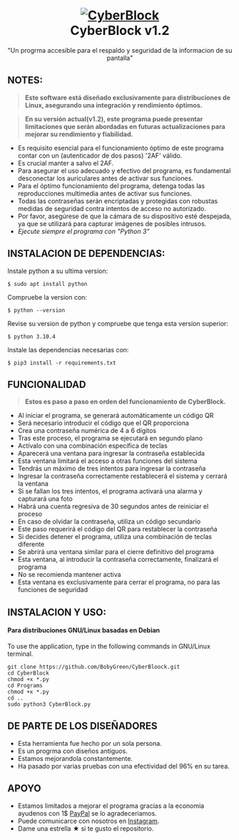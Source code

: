 <h1 align="center">
  <br>
  <a href="https://github.com/BobyGreen/CyberBlock"><img src="https://github.com/BobyGreen/CyberBloock/blob/main/Program/Logotipo.png" alt="CyberBlock"></a>
  <br>
  CyberBlock v1.2
  <br>
</h1>


<p align="center">"Un progrma accesible para el respaldo y seguridad de la informacion de su pantalla"</p>

## NOTES:


> **Este software está diseñado exclusivamente para distribuciones de Linux, asegurando una integración y rendimiento óptimos.**

> **En su versión actual(v1.2), este programa puede presentar limitaciones que serán abordadas en futuras actualizaciones para mejorar su rendimiento y fiabilidad.**


- Es requisito esencial para el funcionamiento óptimo de este programa contar con un (autenticador de dos pasos) '2AF' válido.
- Es crucial manter a salvo el 2AF.
- Para asegurar el uso adecuado y efectivo del programa, es fundamental desconectar los auriculares antes de activar sus funciones.
- Para el óptimo funcionamiento del programa, detenga todas las reproducciones multimedia antes de activar sus funciones.
- Todas las contraseñas serán encriptadas y protegidas con robustas medidas de seguridad contra intentos de acceso no autorizado.
- Por favor, asegúrese de que la cámara de su dispositivo esté despejada, ya que se utilizará para capturar imágenes de posibles intrusos.
- *Ejecute siempre el programa con "Python 3"*

## INSTALACION DE DEPENDENCIAS:
Instale python a su ultima version:
```shell script
$ sudo apt install python
```
Compruebe la version con:
```shell script
$ python --version
```
Revise su version de python y compruebe que tenga esta version superior:
```shell script
$ python 3.10.4
```
Instale las dependencias necesarias con:
```shell script
$ pip3 install -r requirements.txt
```

## FUNCIONALIDAD

> **Estos es paso a paso en orden del funcionamiento de CyberBlock.**
- Al iniciar el programa, se generará automáticamente un código QR
- Será necesario introducir el código que el QR proporciona
- Crea una contraseña numérica de 4 a 6 dígitos
- Tras este proceso, el programa se ejecutará en segundo plano
- Actívalo con una combinación específica de teclas
- Aparecerá una ventana para ingresar la contraseña establecida
- Esta ventana limitará el acceso a otras funciones del sistema
- Tendrás un máximo de tres intentos para ingresar la contraseña
- Ingresar la contraseña correctamente restablecerá el sistema y cerrará la ventana
- Si se fallan los tres intentos, el programa activará una alarma y capturará una foto
- Habrá una cuenta regresiva de 30 segundos antes de reiniciar el proceso
- En caso de olvidar la contraseña, utiliza un código secundario
- Este paso requerirá el código del QR para restablecer la contraseña
- Si decides detener el programa, utiliza una combinación de teclas diferente
- Se abrirá una ventana similar para el cierre definitivo del programa
- Esta ventana, al introducir la contraseña correctamente, finalizará el programa
- No se recomienda mantener activa
- Esta ventana es exclusivamente para cerrar el programa, no para las funciones de seguridad



## INSTALACION Y USO:
#### Para distribuciones GNU/Linux basadas en Debian

To use the application, type in the following commands in GNU/Linux terminal.
```shell script
git clone https://github.com/BobyGreen/CyberBloock.git
cd CyberBlock
chmod +x *.py
cd Programs
chmod +x *.py
cd ..
sudo python3 CyberBlock.py
```

## DE PARTE DE LOS DISEÑADORES
- Esta herramienta fue hecho por un sola persona.
- Es un progrma con diseños antiguos.
- Estamos mejorandola constantemente.
- Ha pasado por varias pruebas con una efectividad del 96% en su tarea.



## APOYO
- Estamos limitados a mejorar el programa gracias a la 
economia ayudenos con 1$ [PayPal](https://www.paypal.me/BobyPyment) se lo agradeceriamos.
- Puede comunicarce con nosotros en [Instagram](https://instagram.com/david_rob._).
- Dame una estrella ★ si te gusto el repositorio.






